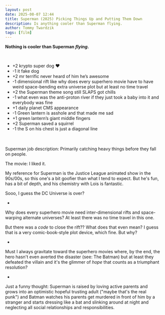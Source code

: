 ```yaml
---
layout: post
date: 2025-08-07 12:44
title: Superman (2025) Picking Things Up and Putting Them Down
description: Is anything cooler than Superman flying.
author: Tommy Twardzik
tags: [film]
---
```


**Nothing is cooler than Superman *flying*.**

<br>

- +2 krypto super dog ❤️ 
- -1 it fake dog
- +2 mr terrific never heard of him he’s awesome
- -1 dimensional rift like why does every superhero movie have to have weird space-bending extra universe plot but at least no time travel
- +2 the Superman theme song still SLAPS got chills
- -1 what even was the anti-proton river if they just took a baby into it and everybody was fine 
- +1 daily planet CMS appearance
- -1 Green lantern is asshole and that made me sad
- +1 green lantern’s giant middle fingers
- +2 Superman saved a squirrel
- -1 the S on his chest is just a diagonal line

\
\
Superman job description: Primarily catching heavy things before they fall on people.

The movie: I liked it.

My reference for Superman is the Justice League animated show in the 90s/00s, so this one's a bit goofier than what I tend to expect. But he's fun, has a bit of depth, and his chemistry with Lois is fantastic.

Sooo, I guess the DC Universe is over?

*

Why does every superhero movie need inter-dimensional rifts and space-warping alternate universes? At least there was no time travel in this one.

But there was a *code* to close the rift?? What does that even mean? I guess that is a very comic-book-style plot device, which fine. But why?

*

Must I always gravitate toward the superhero movies where, by the end, the hero hasn't even averted the disaster (see: The Batman) but at least they defeated the villain and it's the glimmer of *hope* that counts as a triumphant resolution?

*

Just a funny thought: Superman is raised by loving active parents and grows into an optimistic hopeful trusting adult ("maybe that's the real punk") and Batman watches his parents get murdered in front of him by a stranger and starts dressing like a bat and slinking around at night and neglecting all social relationships and responsibilities.